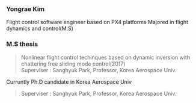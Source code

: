 ### Yongrae Kim

Flight control software engineer based on PX4 platforms
Majored in flight dynamics and control(M.S)

### M.S thesis
> Nonlinear flight control techinques based on dynamic inversion with chattering free sliding mode control(2017)  
> Superviser : Sanghyuk Park, Professor, Korea Aerospace Univ.

Curruntly Ph.D candidate in Korea Aerospace Univ
> Superviser : Sanghyuk Park, Professor, Korea Aerospace Univ.
